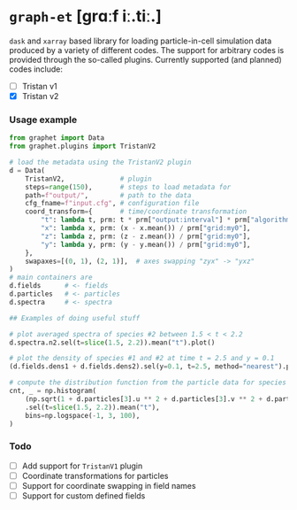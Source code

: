 # `graph-et` [grɑːf iː.tiː.]

`dask` and `xarray` based library for loading particle-in-cell simulation data produced by a variety of different codes. The support for arbitrary codes is provided through the so-called plugins. Currently supported (and planned) codes include:

- [ ] Tristan v1
- [x] Tristan v2

### Usage example

```python
from graphet import Data
from graphet.plugins import TristanV2

# load the metadata using the TristanV2 plugin
d = Data(
    TristanV2,              # plugin
    steps=range(150),       # steps to load metadata for
    path=f"output/",        # path to the data
    cfg_fname=f"input.cfg", # configuration file
    coord_transform={       # time/coordinate transformation
        "t": lambda t, prm: t * prm["output:interval"] * prm["algorithm:c"] / prm["grid:my0"],
        "x": lambda x, prm: (x - x.mean()) / prm["grid:my0"],
        "z": lambda z, prm: (z - z.mean()) / prm["grid:my0"],
        "y": lambda y, prm: (y - y.mean()) / prm["grid:my0"],
    },
    swapaxes=[(0, 1), (2, 1)],  # axes swapping "zyx" -> "yxz"
)
# main containers are
d.fields      # <- fields
d.particles   # <- particles
d.spectra     # <- spectra

## Examples of doing useful stuff

# plot averaged spectra of species #2 between 1.5 < t < 2.2
d.spectra.n2.sel(t=slice(1.5, 2.2)).mean("t").plot()

# plot the density of species #1 and #2 at time t = 2.5 and y = 0.1
(d.fields.dens1 + d.fields.dens2).sel(y=0.1, t=2.5, method="nearest").plot(cmap="turbo")

# compute the distribution function from the particle data for species #3 at 1.5 < t < 2.2
cnt, _ = np.histogram(
    (np.sqrt(1 + d.particles[3].u ** 2 + d.particles[3].v ** 2 + d.particles[3].w ** 2) - 1)
    .sel(t=slice(1.5, 2.2)).mean("t"),
    bins=np.logspace(-1, 3, 100),
)
```

### Todo

- [ ] Add support for `TristanV1` plugin
- [ ] Coordinate transformations for particles
- [ ] Support for coordinate swapping in field names
- [ ] Support for custom defined fields